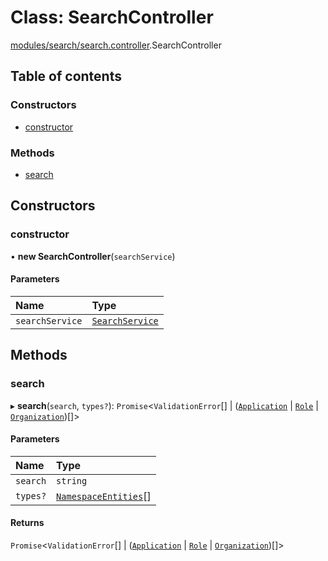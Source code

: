 # Class: SearchController

[modules/search/search.controller](../modules/modules_search_search_controller.md).SearchController

## Table of contents

### Constructors

- [constructor](modules_search_search_controller.SearchController.md#constructor)

### Methods

- [search](modules_search_search_controller.SearchController.md#search)

## Constructors

### constructor

• **new SearchController**(`searchService`)

#### Parameters

| Name | Type |
| :------ | :------ |
| `searchService` | [`SearchService`](modules_search_search_service.SearchService.md) |

## Methods

### search

▸ **search**(`search`, `types?`): `Promise`<`ValidationError`[] \| ([`Application`](modules_application_application_entity.Application.md) \| [`Role`](modules_role_role_entity.Role.md) \| [`Organization`](modules_organization_organization_entity.Organization.md))[]\>

#### Parameters

| Name | Type |
| :------ | :------ |
| `search` | `string` |
| `types?` | [`NamespaceEntities`](../enums/modules_search_search_types.NamespaceEntities.md)[] |

#### Returns

`Promise`<`ValidationError`[] \| ([`Application`](modules_application_application_entity.Application.md) \| [`Role`](modules_role_role_entity.Role.md) \| [`Organization`](modules_organization_organization_entity.Organization.md))[]\>
